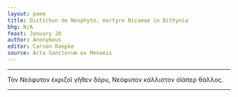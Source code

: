 ```yaml
---
layout: poem
title: Distichon de Neophyto, martyre Nicaeae in Bithynia
bhg: N/A
feast: January 20
author: Anonymous
editor: Carson Koepke
source: Acta Sanctorum ex Menaeis
---
```


---

Τὸν Νεόφυτον ἐκριζοῖ γῆθεν δόρυ,
Νεόφυτον κάλλιστον ὁῖάπερ θάλλος.

---
